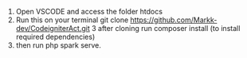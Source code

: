 1. Open VSCODE and access the folder htdocs
2. Run this on your terminal git clone https://github.com/Markk-dev/CodeigniterAct.git
3 after cloning run composer install (to install required dependencies)
4. then run php spark serve.
